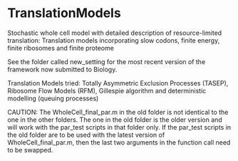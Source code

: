 # TranslationModels
Stochastic whole cell model with detailed description of resource-limited translation: Translation models incorporating slow codons, finite energy, finite ribosomes and finite proteome

See the folder called new_setting for the most recent version of the framework now submitted to Biology.

Translation Models tried: Totally Asymmetric Exclusion Processes (TASEP), Ribosome Flow Models (RFM), Gillespie algorithm and deterministic modelling (queuing processes)

CAUTION: The WholeCell_final_par.m in the old folder is not identical to the one in the other folders. The one in the old folder is the older version and will work with the par_test scripts in that folder only. If the par_test scripts in the old folder are to be used with the latest version of WholeCell_final_par.m, then the last two arguments in the function call need to be swapped.  
